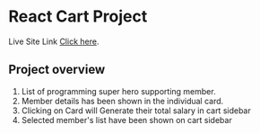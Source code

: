 # React Cart Project

Live Site Link [Click here](https://programminghero-team.netlify.app/).

## Project overview

1. List of programming super hero supporting member.
2. Member details has been shown in the individual card.
3. Clicking on Card will Generate their total salary in cart sidebar
4. Selected member's list have been shown on cart sidebar
